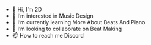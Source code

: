 - 👋 Hi, I’m 2D
- 👀 I’m interested in Music Design
- 🌱 I’m currently learning More About Beats And Piano
- 💞️ I’m looking to collaborate on Beat Making
- 📫 How to reach me Discord


